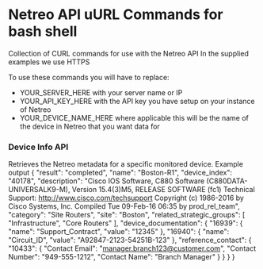# Netreo API uURL Commands for bash shell
Collection of CURL commands for use with the Netreo API
In the supplied examples we use HTTPS

To use these commands you will have to replace:
  - YOUR_SERVER_HERE with your server name or IP
  - YOUR_API_KEY_HERE with the API key you have setup on your instance of Netreo
  - YOUR_DEVICE_NAME_HERE where applicable this will be the name of the device in Netreo that you want data for

### Device Info API 
Retrieves the Netreo metadata for a specific monitored device. Example output
    {
      "result": "completed",
      "name": "Boston-R1",
      "device_index": "40178",
      "description": "Cisco IOS Software, C880 Software (C880DATA-UNIVERSALK9-M), Version 15.4(3)M5, RELEASE SOFTWARE (fc1) Technical Support: http://www.cisco.com/techsupport Copyright (c) 1986-2016 by Cisco Systems, Inc. Compiled Tue 09-Feb-16 06:35 by prod_rel_team",
      "category": "Site Routers",
      "site": "Boston",
      "related_strategic_groups": [
        "Infrastructure",
        "Core Routers"
      ],
      "device_documentation": {
        "16939": {
          "name": "Support_Contract",
          "value": "12345"
        },
        "16940": {
          "name": "Circuit_ID",
          "value": "A92847-2123-54251B-123"
        },
        "reference_contact": {
          "10433": {
            "Contact Email": "manager.branch123@customer.com",
            "Contact Number": "949-555-1212",
            "Contact Name": "Branch Manager"
          }
        }
      }
    }
    
    
    
